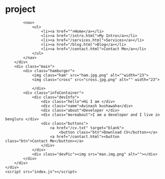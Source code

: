# project<!DOCTYPE html>
<html lang="en">

<head>
    <meta charset="UTF-8">
    <meta name="viewport" content="width=device-width, initial-scale=1.0">
    <title>Document</title>
    <link rel="stylesheet" href="style.css">
</head>

<body>
    <div class="container">
        <div class="sidebar sidebarGO">

            <nav>
                <ul>
                    <li><a href="">Home</a></li>
                    <li><a href="/intro.html">My Intro</a></li>
                    <li><a href="/services.html">Services</a></li>
                    <li><a href="/blog.html">Blog</a></li>
                    <li><a href="/contact.html">Contact Me</a></li>
                </ul>
            </nav>
        </div>
        <div class="main">
            <div class="hamburger">
                <img class="ham" src="ham.jpg.png" alt=""width="23">
                <img class="cross" src="cross.jpg.png" alt="" width="23">

                </div>
            <div class="infoContainer">
                <div class="devInfo">
                    <div class="hello">Hi I am </div>
                    <div class="name">Avinash kushawaha</div>
                    <div class="about">Developer </div>
                    <div class="moreabout">I am a developer and I live in bengluru </div>
                    <div class="buttons">
                        <a href="/cv.txt" target="blank">
                            <button class="btn">Download CV</button></a>
                        <a href="/contact.html"><button class="btn">Contact Me</button></a>
                    </div>
                </div>
                <div class="devPic"><img src="man.img.png" alt=""></div>
            </div>
        </div>
    </div>
    <script src="index.js"></script>
</body>

</html>
